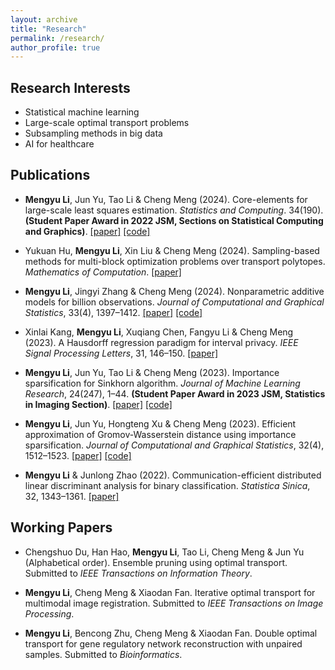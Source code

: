 ```yaml
---
layout: archive
title: "Research"
permalink: /research/
author_profile: true
---
```


Research Interests
------
* Statistical machine learning
* Large-scale optimal transport problems
* Subsampling methods in big data
* AI for healthcare

Publications
------
* **Mengyu Li**, Jun Yu, Tao Li & Cheng Meng (2024). Core-elements for large-scale least squares estimation. *Statistics and Computing*. 34(190).
**(Student Paper Award in 2022 JSM, Sections on Statistical Computing and Graphics)**.
[[paper]](https://arxiv.org/abs/2206.10240) [[code]](https://github.com/Mengyu8042/Core-elements)

* Yukuan Hu, **Mengyu Li**, Xin Liu & Cheng Meng (2024). Sampling-based methods for multi-block optimization problems over transport polytopes. *Mathematics of Computation*.
[[paper]](https://www.ams.org/journals/mcom/0000-000-00/S0025-5718-2024-03989-3/)
  
* **Mengyu Li**, Jingyi Zhang & Cheng Meng (2024). Nonparametric additive models for billion observations. *Journal of Computational and Graphical Statistics*, 33(4), 1397–1412.
[[paper]](https://www.tandfonline.com/doi/full/10.1080/10618600.2024.2319684) [[code]](https://github.com/Mengyu8042/Core-NAM)

* Xinlai Kang, **Mengyu Li**, Xuqiang Chen, Fangyu Li & Cheng Meng (2023). A Hausdorff regression paradigm for interval privacy. *IEEE Signal Processing Letters*, 31, 146–150.
[[paper]](https://ieeexplore.ieee.org/document/10365205)

* **Mengyu Li**, Jun Yu, Tao Li & Cheng Meng (2023). Importance sparsification for Sinkhorn algorithm. *Journal of Machine Learning Research*, 24(247), 1–44. 
**(Student Paper Award in 2023 JSM, Statistics in Imaging Section)**.
[[paper]](https://www.jmlr.org/papers/volume24/22-1311/22-1311.pdf) [[code]](https://github.com/Mengyu8042/Spar-Sink)

* **Mengyu Li**, Jun Yu, Hongteng Xu & Cheng Meng (2023). Efficient approximation of Gromov-Wasserstein distance using importance sparsification. *Journal of Computational and Graphical Statistics*, 32(4), 1512–1523.
[[paper]](https://doi.org/10.1080/10618600.2023.2165500) [[code]](https://github.com/Mengyu8042/Spar-GW)

* **Mengyu Li** & Junlong Zhao (2022). Communication-efficient distributed linear discriminant analysis for binary classification. *Statistica Sinica*, 32, 1343–1361.
[[paper]](https://www3.stat.sinica.edu.tw/statistica/oldpdf/A32n308.pdf)

Working Papers
------
* Chengshuo Du, Han Hao, **Mengyu Li**, Tao Li, Cheng Meng & Jun Yu (Alphabetical order). Ensemble pruning using optimal transport. Submitted to *IEEE Transactions on Information Theory*.

* **Mengyu Li**, Cheng Meng & Xiaodan Fan. Iterative optimal transport for multimodal image registration. Submitted to *IEEE Transactions on Image Processing*. 

* **Mengyu Li**, Bencong Zhu, Cheng Meng & Xiaodan Fan. Double optimal transport for gene regulatory network reconstruction with unpaired samples. Submitted to *Bioinformatics*. 